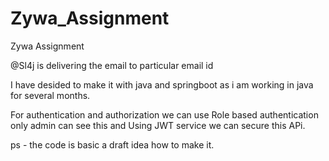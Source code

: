 # Zywa_Assignment
Zywa Assignment

@Sl4j is delivering the email to particular email id

I have desided to make it with java and springboot as i am working in java for several months.


For authentication and authorization we can use Role based authentication only admin can see this and Using JWT service we can secure this APi. 

ps - the code is basic a draft idea how to make it. 
